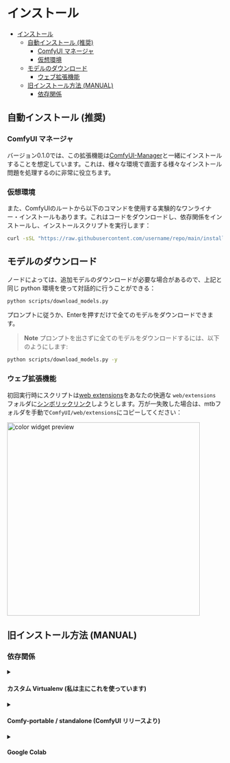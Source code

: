 # インストール

- [インストール](#インストール)
  - [自動インストール (推奨)](#自動インストール-推奨)
    - [ComfyUI マネージャ](#comfyui-マネージャ)
    - [仮想環境](#仮想環境)
  - [モデルのダウンロード](#モデルのダウンロード)
    - [ウェブ拡張機能](#ウェブ拡張機能)
  - [旧インストール方法 (MANUAL)](#旧インストール方法-manual)
    - [依存関係](#依存関係)


## 自動インストール (推奨)

### ComfyUI マネージャ

バージョン0.1.0では、この拡張機能は[ComfyUI-Manager](https://github.com/ltdrdata/ComfyUI-Manager)と一緒にインストールすることを想定しています。これは、様々な環境で直面する様々なインストール問題を処理するのに非常に役立ちます。

### 仮想環境
また、ComfyUIのルートから以下のコマンドを使用する実験的なワンライナー・インストールもあります。これはコードをダウンロードし、依存関係をインストールし、インストールスクリプトを実行します：

```bash
curl -sSL "https://raw.githubusercontent.com/username/repo/main/install.py" | python3 -
```

## モデルのダウンロード
ノードによっては、追加モデルのダウンロードが必要な場合があるので、上記と同じ python 環境を使って対話的に行うことができる：
```bash
python scripts/download_models.py
```

プロンプトに従うか、Enterを押すだけで全てのモデルをダウンロードできます。


> **Note**
> プロンプトを出さずに全てのモデルをダウンロードするには、以下のようにします:
  ```bash
  python scripts/download_models.py -y
  ```

### ウェブ拡張機能

初回実行時にスクリプトは[web extensions](https://github.com/melMass/comfy_mtb/tree/main/web)をあなたの快適な `web/extensions` フォルダに[シンボリックリンク](https://github.com/melMass/comfy_mtb/blob/d982b69a58c05ccead9c49370764beaa4549992a/__init__.py#L45-L61)しようとします。万が一失敗した場合は、mtbフォルダを手動で`ComfyUI/web/extensions`にコピーしてください：

<img alt="color widget preview" src="https://github.com/melMass/comfy_mtb/assets/7041726/cff7e66a-4cc4-4866-b35b-10af0bb2d110" width=450>

## 旧インストール方法 (MANUAL)
### 依存関係

<details><summary><h4>カスタム Virtualenv (私は主にこれを使っています)</h4></summary>
    
1. ComfyUIで使用しているPython環境であることを確認してください。
2. 以下のコマンドを実行して、必要な依存関係をインストールします：
  ```bash
  pip install -r comfy_mtb/requirements.txt
  ```

</details> 

<details><summary><h4>Comfy-portable / standalone (ComfyUI リリースより)</h4></summary>。
    
もしあなたがComfyUIスタンドアロンから`python-embeded`を使用している場合、バイナリがホイールを持っていない場合、依存関係をpipでインストールすることができません。この場合、最後の[リリース](https://github.com/melMass/comfy_mtb/releases)をチェックしてください。(ソースからのビルドが必要なもののみ)あらかじめビルドされたホイールがあるlinuxとwindows用のバンドルがあります。詳細は[この問題(#1)](https://github.com/melMass/comfy_mtb/issues/1)をチェックしてください。

![image](https://github.com/melMass/comfy_mtb/assets/7041726/2934fa14-3725-427c-8b9e-2b4f60ba1b7b)

</details>

<details><summary><h4>Google Colab</h4></summary>

ComfyUI with localtunnel (Recommended Way)**ヘッダーのすぐ後（コードセルの前）に、新しいコードセルを追加してください。
![colabに追加する場所のプレビュー](https://github.com/melMass/comfy_mtb/assets/7041726/35df2ef1-14f9-44cd-aa65-353829188cd7)

```python
# download the nodes
!git clone --recursive https://github.com/melMass/comfy_mtb.git custom_nodes/comfy_mtb

# download all models
!python custom_nodes/comfy_mtb/scripts/download_models.py -y

# install the dependencies
!pip install -r custom_nodes/comfy_mtb/requirements.txt -f https://download.openmmlab.com/mmcv/dist/cu118/torch2.0/index.html
```
これを実行した後、colabがランタイムを再起動する必要があると文句を言ったら、それを実行し、それ以前のセルは再実行せず、localtunnelを実行するセルだけを再実行してください。(最初に`%cd ComfyUI`のセルを追加する必要があるかもしれません...)


> **Note**:
> すべてのモデルが必要でない場合は、`-y`を削除してください : ![image](https://github.com/melMass/comfy_mtb/assets/7041726/40fc3602-f1d4-432a-98fd-ce2240f5ad06)

> **プレビュー**
> ![image](https://github.com/melMass/comfy_mtb/assets/7041726/b5b2b2d9-f1e8-4c43-b1db-7dfc5e07be86)

</details>

